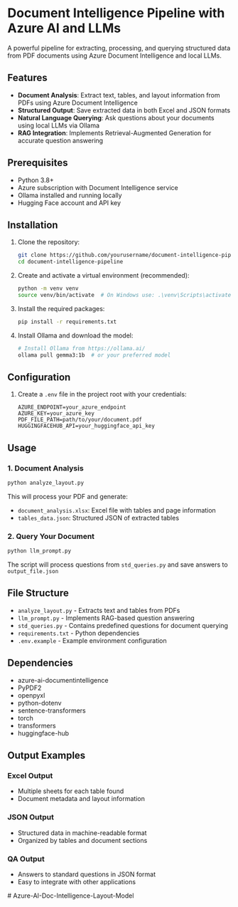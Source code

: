 # Document Intelligence Pipeline with Azure AI and LLMs

A powerful pipeline for extracting, processing, and querying structured data from PDF documents using Azure Document Intelligence and local LLMs.

## Features

- **Document Analysis**: Extract text, tables, and layout information from PDFs using Azure Document Intelligence
- **Structured Output**: Save extracted data in both Excel and JSON formats
- **Natural Language Querying**: Ask questions about your documents using local LLMs via Ollama
- **RAG Integration**: Implements Retrieval-Augmented Generation for accurate question answering

## Prerequisites

- Python 3.8+
- Azure subscription with Document Intelligence service
- Ollama installed and running locally
- Hugging Face account and API key

## Installation

1. Clone the repository:
   ```bash
   git clone https://github.com/yourusername/document-intelligence-pipeline.git
   cd document-intelligence-pipeline
   ```

2. Create and activate a virtual environment (recommended):
   ```bash
   python -m venv venv
   source venv/bin/activate  # On Windows use: .\venv\Scripts\activate
   ```

3. Install the required packages:
   ```bash
   pip install -r requirements.txt
   ```

4. Install Ollama and download the model:
   ```bash
   # Install Ollama from https://ollama.ai/
   ollama pull gemma3:1b  # or your preferred model
   ```

## Configuration

1. Create a `.env` file in the project root with your credentials:
   ```
   AZURE_ENDPOINT=your_azure_endpoint
   AZURE_KEY=your_azure_key
   PDF_FILE_PATH=path/to/your/document.pdf
   HUGGINGFACEHUB_API=your_huggingface_api_key
   ```

## Usage

### 1. Document Analysis
```bash
python analyze_layout.py
```
This will process your PDF and generate:
- `document_analysis.xlsx`: Excel file with tables and page information
- `tables_data.json`: Structured JSON of extracted tables

### 2. Query Your Document
```bash
python llm_prompt.py
```
The script will process questions from `std_queries.py` and save answers to `output_file.json`

## File Structure

- `analyze_layout.py` - Extracts text and tables from PDFs
- `llm_prompt.py` - Implements RAG-based question answering
- `std_queries.py` - Contains predefined questions for document querying
- `requirements.txt` - Python dependencies
- `.env.example` - Example environment configuration

## Dependencies

- azure-ai-documentintelligence
- PyPDF2
- openpyxl
- python-dotenv
- sentence-transformers
- torch
- transformers
- huggingface-hub

## Output Examples

### Excel Output
- Multiple sheets for each table found
- Document metadata and layout information

### JSON Output
- Structured data in machine-readable format
- Organized by tables and document sections

### QA Output
- Answers to standard questions in JSON format
- Easy to integrate with other applications

#   A z u r e - A I - D o c - I n t e l l i g e n c e - L a y o u t - M o d e l  
 
